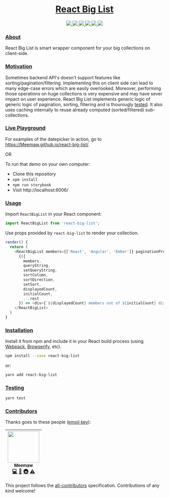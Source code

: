 <!-- Name -->

<h1 align="center">
  <a href="https://github.com/Meemaw/react-big-list">React Big List</a>
</h1>

<!-- Badges -->

<p align="center">

  <a href="https://travis-ci.org/Meemaw/react-big-list">
    <img
       src="https://api.travis-ci.org/Meemaw/react-big-list.svg?branch=master" />
  </a>

  <a href='https://coveralls.io/github/Meemaw/react-big-list?branch=feature%2Fcoveralls_integration'>
      <img 
        src='https://coveralls.io/repos/github/Meemaw/react-big-list/badge.svg?branch=feature%2Fcoveralls_integration'/>
  </a>

  <a href="https://github.com/Meemaw/react-big-list/blob/master/LICENSE">
    <img src="https://camo.githubusercontent.com/890acbdcb87868b382af9a4b1fac507b9659d9bf/68747470733a2f2f696d672e736869656c64732e696f2f62616467652f6c6963656e73652d4d49542d626c75652e737667" />

  </a>

  <a href="https://github.com/Meemaw/Photomy#contributors">
    <img 
      src="https://img.shields.io/badge/all_contributors-1-orange.svg?style=flat-square" />
  </a>

  <a href="http://makeapullrequest.com">
    <img
         src="https://img.shields.io/badge/PRs-welcome-brightgreen.svg?style=flat-square" />
  </a>

  <a href="https://opensource.org/">
    <img src="https://badges.frapsoft.com/os/v1/open-source.svg?v=103"/>
  </a>

</span>

### [About][about]

React Big List is smart wrapper component for your big collections on client-side.

### [Motivation][motivation]

Sometimes backend API's doesn't support features like sorting/pagination/filtering. Implementing this on client side can lead to many edge-case errors which are easily overlooked. Moreover, performing those operations on huge collections is very expensive and may have sever impact on user experience. React Big List implements generic logic of generic logic of pagination, sorting, filtering and is thourougly [tested][tests]. It also uses caching internally to reuse already computed (sorted/filtered) sub-collections.

### [Live Playground][playground]

For examples of the datepicker in action, go to https://Meemaw.github.io/react-big-list/.

OR

To run that demo on your own computer:

- Clone this repository
- `npm install`
- `npm run storybook`
- Visit http://localhost:6006/

### [Usage][usage]

Import `ReactBigList` in your React component:

```javascript static
import ReactBigList from 'react-big-list';
```

Use props provided by `react-big-list` to render your collection.

```javascript static
render() {
  return (
    <ReactBigList members={['React', 'Angular', 'Ember']} paginationProps={{ pageSize: 2 }}>
      {({
        members,
        queryString,
        setQueryString,
        sortColumn,
        sortDirection,
        setSort,
        displayedCount,
        initialCount,
        ...rest
      }) => <div>{`${displayedCount} members out of ${initialCount} displayed.`}</div>}
    </ReactBigList>
  )
}
```

### [Installation][installation]

Install it from npm and include it in your React build process (using [Webpack](http://webpack.github.io/), [Browserify](http://browserify.org/), etc).

```bash
npm install --save react-big-list
```

or:

```bash
yarn add react-big-list
```

### [Testing][testing]

```bash
yarn test
```

### [Contributors][contributors]

Thanks goes to these people ([emoji key][emojis]):

<!-- ALL-CONTRIBUTORS-LIST:START - Do not remove or modify this section -->
<!-- prettier-ignore -->
| [<img src="https://avatars2.githubusercontent.com/u/8524109?s=460&v=4" width="100px;"/><br /><sub><b>Meemaw</b></sub>](https://github.com/Meemaw)<br />[💻](https://github.com/Meemaw/react-big-list/commits?author=Meemaw "Code") [📖](https://github.com/Meemaw/react-big-list/commits?author=Meemaw "Documentation") [🚇](#infra-stereobooster "Infrastructure (Hosting, Build-Tools, etc)") [⚠️](https://github.com/Meemaw/react-big-list/commits?author=Meemaw "Tests")
| :---: |

<!-- ALL-CONTRIBUTORS-LIST:END -->

This project follows the [all-contributors][all-contributors] specification.
Contributions of any kind welcome!

[about]: https://github.com/Meemaw/react-big-list#about
[motivation]: https://github.com/Meemaw/react-big-list#motivation
[tests]: https://github.com/Meemaw/react-big-list/tree/master/tests
[usage]: https://github.com/Meemaw/react-big-list#usage
[installation]: https://github.com/Meemaw/react-big-list#installation
[testing]: https://github.com/Meemaw/react-big-list#testing
[usage]: https://github.com/Meemaw/react-big-list#usage
[playground]: https://github.com/Meemaw/react-big-list#playground
[emojis]: https://github.com/kentcdodds/all-contributors#emoji-key
[contributors]: https://github.com/Meemaw/react-big-list#contributors
[all-contributors]: https://github.com/kentcdodds/all-contributors
